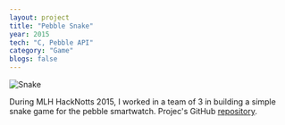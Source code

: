 ```yaml
---
layout: project
title: "Pebble Snake"
year: 2015
tech: "C, Pebble API"
category: "Game"
blogs: false
---
```


![Snake](https://challengepost-s3-challengepost.netdna-ssl.com/photos/production/software_photos/000/327/957/datas/gallery.jpg)

During MLH HackNotts 2015, I worked in a team of 3 in building a simple snake game for the pebble smartwatch. Projec's GitHub [repository](https://github.com/icouldbreathe/snake).
